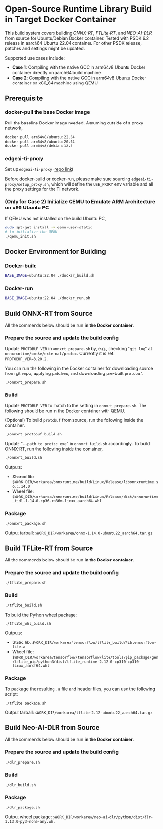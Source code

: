 Open-Source Runtime Library Build in Target Docker Container
============================================================

This build system covers building *ONNX-RT*, *FTLite-RT*, and *NEO-AI-DLR* from source for Ubuntu/Debian Docker container. Tested with PSDK 9.2 release in aarch64 Ubuntu 22.04 container. For other PSDK release, patches and settings might be updated.

Supported use cases include:

- **Case 1**: Compiling with the native GCC in arm64v8 Ubuntu Docker container directly on aarch64 build machine
- **Case 2**: Compiling with the native GCC in arm64v8 Ubuntu Docker container on x86_64 machine using QEMU

<!-- ### Build DL Runtime using QEMU on PC
![](docs/dlrt_build_qemu.svg)

### Build & Run Apps in Target Docker Container: To be covered in Edge AI / Robotics SDK
![](docs/target_docker.svg) -->

<!-- ======================================= -->
## Prerequisite

### docker-pull the base Docker image

Pull the baseline Docker image needed. Assuming outside of a proxy network,
```bash
docker pull arm64v8/ubuntu:22.04
docker pull arm64v8/ubuntu:20.04
docker pull arm64v8/debian:12.5
```

### edgeai-ti-proxy

Set up `edgeai-ti-proxy` ([repo link](https://bitbucket.itg.ti.com/projects/PROCESSOR-SDK-VISION/repos/edgeai-ti-proxy/browse))

Before docker-build or docker-run, please make sure sourcing `edgeai-ti-proxy/setup_proxy.sh`, which will define the `USE_PROXY` env variable and all the proxy settings for the TI network.

### (Only for Case 2) Initialize QEMU to Emulate ARM Architecture on x86 Ubuntu PC
If QEMU was not installed on the build Ubuntu PC,

```bash
sudo apt-get install -y qemu-user-static
# to initialize the QENU
./qemu_init.sh
```

## Docker Environment for Building

### Docker-build
```bash
BASE_IMAGE=ubuntu:22.04 ./docker_build.sh
```

### Docker-run
```bash
BASE_IMAGE=ubuntu:22.04 ./docker_run.sh
```

<!-- ======================================= -->
## Build ONNX-RT from Source

All the commends below should be run **in the Docker container**.

### Prepare the source and update the build config

Update `PROTOBUF_VER` in `onnxrt_prepare.sh` by, e.g., checking "`git log`" at `onnxruntime/cmake/external/protoc`. Currently it is set:
`PROTOBUF_VER=3.20.2`.


You can run the following in the Docker container for downloading source from git repo, applying patches, and downloading pre-built `protobuf`:
```bash
./onnxrt_prepare.sh
```

### Build
Update `PROTOBUF_VER` to match to the setting in `onnxrt_prepare.sh`. The following should be run in the Docker container with QEMU.

(Optional) To build `protobuf` from source, run the following inside the container.
```bash
./onnxrt_protobuf_build.sh
```

Update "`--path_to_protoc_exe`" in `onnxrt_build.sh` accordingly. To build ONNX-RT, run the following inside the container,
```bash
./onnxrt_build.sh
```

Outputs:
- Shared lib: `$WORK_DIR/workarea/onnxruntime/build/Linux/Release/libonnxruntime.so.1.14.0`
- Wheel file: `$WORK_DIR/workarea/onnxruntime/build/Linux/Release/dist/onnxruntime_tidl-1.14.0-cp36-cp36m-linux_aarch64.whl`

### Package

```bash
./onnxrt_package.sh
```

Output tarball: `$WORK_DIR/workarea/onnx-1.14.0-ubuntu22_aarch64.tar.gz`

<!-- ======================================= -->
## Build TFLite-RT from Source

All the commends below should be run **in the Docker container**.

### Prepare the source and update the build config

```bash
./tflite_prepare.sh
```

### Build
```bash
./tflite_build.sh
```

To build the Python wheel package:
```bash
./tflite_whl_build.sh
```

Outputs:
- Static lib: `$WORK_DIR/workarea/tensorflow/tflite_build/libtensorflow-lite.a`
- Wheel file: `$WORK_DIR/workarea/tensorflow/tensorflow/lite/tools/pip_package/gen/tflite_pip/python3/dist/tflite_runtime-2.12.0-cp310-cp310-linux_aarch64.whl`

### Package

To package the resulting `.a` file and header files, you can use the following script:

```bash
./tflite_package.sh
```

Output tarball: `$WORK_DIR/workarea/tflite-2.12-ubuntu22_aarch64.tar.gz`

<!-- ======================================= -->
## Build Neo-AI-DLR from Source

All the commends below should be run **in the Docker container**.

### Prepare the source and update the build config

```bash
./dlr_prepare.sh
```

### Build

```bash
./dlr_build.sh
```

### Package

```bash
./dlr_package.sh
```

Output wheel package: `$WORK_DIR/workarea/neo-ai-dlr/python/dist/dlr-1.13.0-py3-none-any.whl`
